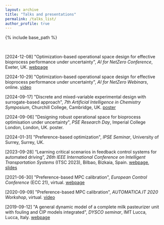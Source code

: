 ```yaml
---
layout: archive
title: "Talks and presentations"
permalink: /talks_list/
author_profile: true
---
```


{% include base_path %}

<br>

[2024-12-08] "Optimization-based operational space design for effective bioprocess performance under uncertainty", *AI for NetZero Conference*, Exeter, UK. [webpage](https://netzeroplus.ac.uk/ai-for-net-zero-conference/)

[2024-10-29] "Optimization-based operational space design for effective bioprocess performance under uncertainty", *AI for NetZero Webinars*, online. [video](https://www.youtube.com/watch?v=tTYoxVmPXPc)

[2024-09-17] "Discrete and mixed-variable experimental design with surrogate-based approach", *7th Artificial Intelligence in Chemistry Symposium*, Churchill College, Cambridge, UK. [poster](http://mjzhu-p.github.io/files/2024-P35_zhu.pdf)

[2024-09-06] "Designing robust operational space for bioprocess optimisation under uncertainty", *PSE Research Day*, Imperial College London, London, UK. poster.

[2024-01-31] "Preference-based optimization", *IPSE Seminar*, University of Surrey, Surrey, UK. 

[2023-09-28] “Learning critical scenarios in feedback control systems for automated driving”, *26th IEEE International Conference on Intelligent Transportation Systems* (ITSC 2023), Bilbao, Bizkaia, Spain. [webpage](https://2023.ieee-itsc.org/), [slides](http://mjzhu-p.github.io/files/2023-itsc_168_red.pdf)

[2021-06-30] "Preference-based MPC calibration", *European Control Conference* (ECC 21), virtual. [webpage](https://ecc21.euca-ecc.org/index.html)

[2020-09-09] "Preference-based MPC calibration", *AUTOMATICA.IT 2020 Workshop*, virtual. [video](https://www.youtube.com/watch?v=J79HyVckgGI&list=PLV8CpiXfiXsBe13_vgyfFWCYQo20U313C&index=2&t=1210s)

[2019-09-12] "A general dynamic model of a complete milk pasteurizer unit with fouling and CIP models integrated", *DYSCO seminar*, IMT Lucca, Lucca, Italy. [webpage](https://www.imtlucca.it/en/eventonew/general-dynamic-model-of-complete-milk-pasteurizer-unit-with-fouling-and-cip-models)

